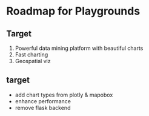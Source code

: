 # Roadmap for Playgrounds

## Target
1. Powerful data mining platform with beautiful charts
2. Fast charting
3. Geospatial viz

## target 
- add chart types from plotly & mapobox
- enhance performance
- remove flask backend
